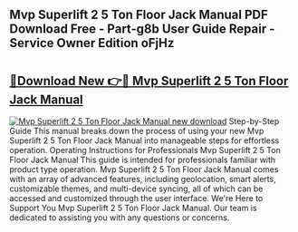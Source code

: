 ## Mvp Superlift 2 5 Ton Floor Jack Manual PDF Download Free - Part-g8b User Guide Repair - Service Owner Edition oFjHz

# <h2><a href="http://bc5625.oget.top/?id=Mvp+Superlift+2+5+Ton+Floor+Jack+Manual">🔗Download New 👉🔴 Mvp Superlift 2 5 Ton Floor Jack Manual</a></h2>

[![Mvp Superlift 2 5 Ton Floor Jack Manual new download](https://i.imgur.com/5g1atiW.png)](http://bc5625.oget.top/?id=Mvp+Superlift+2+5+Ton+Floor+Jack+Manual)
Step-by-Step Guide This manual breaks down the process of using your new Mvp Superlift 2 5 Ton Floor Jack Manual into manageable steps for effortless operation. Operating Instructions for Professionals Mvp Superlift 2 5 Ton Floor Jack Manual This guide is intended for professionals familiar with product type operation. Mvp Superlift 2 5 Ton Floor Jack Manual comes with an array of advanced features, including geolocation, smart alerts, customizable themes, and multi-device syncing, all of which can be accessed and customized through the user interface. We're Here to Support You Mvp Superlift 2 5 Ton Floor Jack Manual. Our team is dedicated to assisting you with any questions or concerns.
